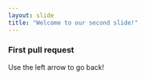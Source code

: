 ```yaml
---
layout: slide
title: "Welcome to our second slide!"
---
```

### First pull request
Use the left arrow to go back!
